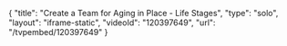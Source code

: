 {
    "title": "Create a Team for Aging in Place - Life Stages",
    "type": "solo",
    "layout": "iframe-static",
    "videoId": "120397649",
    "url": "\/tvpembed\/120397649"
}